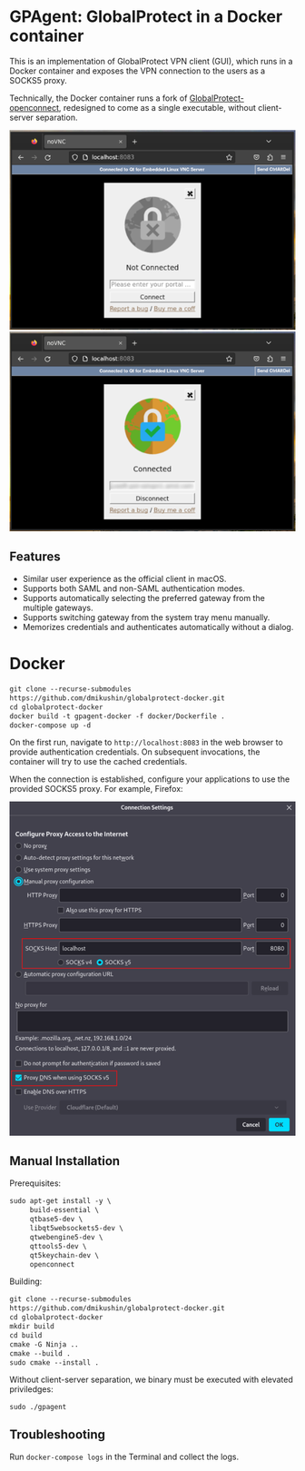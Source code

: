 # GPAgent: GlobalProtect in a Docker container

This is an implementation of GlobalProtect VPN client (GUI), which runs in a Docker container and exposes the VPN connection to the users as a SOCKS5 proxy.

Technically, the Docker container runs a fork of [GlobalProtect-openconnect](https://github.com/yuezk/GlobalProtect-openconnect), redesigned to come as a single executable, without client-server separation.

<img src="screenshots/screenshot1.png"><img src="screenshots/screenshot2.png">

## Features

- Similar user experience as the official client in macOS.
- Supports both SAML and non-SAML authentication modes.
- Supports automatically selecting the preferred gateway from the multiple gateways.
- Supports switching gateway from the system tray menu manually.
- Memorizes credentials and authenticates automatically without a dialog.

# Docker
 
```
git clone --recurse-submodules https://github.com/dmikushin/globalprotect-docker.git
cd globalprotect-docker
docker build -t gpagent-docker -f docker/Dockerfile .
docker-compose up -d
```
 
On the first run, navigate to `http://localhost:8083` in the web browser to provide authentication credentials. On subsequent invocations, the container will  try to use the cached credentials.

When the connection is established, configure your applications to use the provided SOCKS5 proxy. For example, Firefox:

<img src="screenshots/screenshot3.png">

## Manual Installation

Prerequisites:

```
sudo apt-get install -y \
     build-essential \
     qtbase5-dev \
     libqt5websockets5-dev \
     qtwebengine5-dev \
     qttools5-dev \
     qt5keychain-dev \
     openconnect
```

Building:

```
git clone --recurse-submodules https://github.com/dmikushin/globalprotect-docker.git
cd globalprotect-docker
mkdir build
cd build
cmake -G Ninja ..
cmake --build .
sudo cmake --install .
```

Without client-server separation, we binary must be executed with elevated priviledges:

```
sudo ./gpagent
```

## Troubleshooting

Run `docker-compose logs` in the Terminal and collect the logs.

